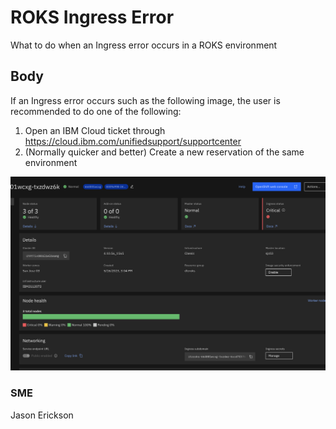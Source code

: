 # ROKS Ingress Error

What to do when an Ingress error occurs in a ROKS environment

## Body

If an Ingress error occurs such as the following image, the user is recommended to do one of the following:

1. Open an IBM Cloud ticket through https://cloud.ibm.com/unifiedsupport/supportcenter
2. (Normally quicker and better) Create a new reservation of the same environment

![IngressError](Images/Ingress_Error.png)

### SME

Jason Erickson
